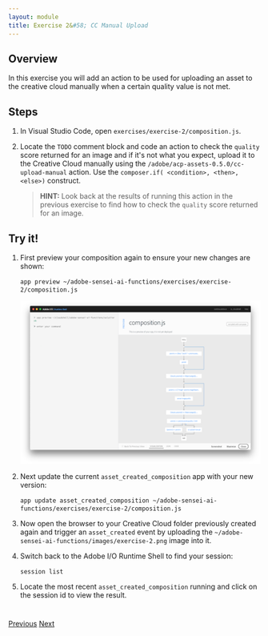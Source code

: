```yaml
---
layout: module
title: Exercise 2&#58; CC Manual Upload 
---
```


## Overview
In this exercise you will add an action to be used for uploading an asset to the creative cloud manually when a certain quality value is not met.

## Steps
1. In Visual Studio Code, open `exercises/exercise-2/composition.js`. 

2. Locate the `TODO` comment block and code an action to check the `quality` score returned for an image and if it's not what you expect, upload it to the Creative Cloud manually using the `/adobe/acp-assets-0.5.0/cc-upload-manual` action. Use the `composer.if( <condition>, <then>, <else>)` construct.
    
   > **HINT:** Look back at the results of running this action in the previous exercise to find how to check the `quality` score returned for an image.
   
   <!-- 
    * TODO: check the image quality. If quality is not met, upload
    * the asset into a folder invoking the '/adobe/acp-assets-0.5.0/cc-upload-manual' action.
    * Use composer.if( <condition>, <then>, <else>) construct.
    * For <then> you can choose to simply return the params using: 
    * (params) => params
     */```

     SOLUTION
      composer.if(
        params => params.scores.quality > 0.64,
        /* if quality is met, process the image and upload to AEM */
        (params) => params,
        /* if quality is NOT met, copy asset to manual process folder in CC */
        '/adobe/acp-assets-0.5.0/cc-upload-manual')
     -->

## Try it!
1. First preview your composition again to ensure your new changes are shown:

       app preview ~/adobe-sensei-ai-functions/exercises/exercise-2/composition.js

      ![](images/exercise2-flow.png)

2. Next update the current `asset_created_composition` app with your new version:

       app update asset_created_composition ~/adobe-sensei-ai-functions/exercises/exercise-2/composition.js

3. Now open the browser to your Creative Cloud folder previously created again and trigger an `asset_created` event by uploading the `~/adobe-sensei-ai-functions/images/exercise-2.png` image into it.

5. Switch back to the Adobe I/O Runtime Shell to find your session:

       session list

6. Locate the most recent `asset_created_composition` running and click on the session id to view the result.

<div class="row" style="margin-top:40px;">
<div class="col-sm-12">
<a href="lesson5.html" class="btn btn-default"><i class="glyphicon glyphicon-chevron-left"></i> Previous</a>
<a href="lesson7.html" class="btn btn-default pull-right">Next <i class="glyphicon
glyphicon-chevron-right"></i></a>
</div>
</div>
